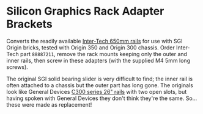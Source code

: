 # Silicon Graphics Rack Adapter Brackets

Converts the readily available [Inter-Tech 650mm rails](//www.inter-tech.de/productdetails-136/2U_TELESKOPSCHIENENSATZ_650MM_EN.html) for use with SGI Origin bricks, tested with Origin 350 and Origin 300 chassis. Order Inter-Tech part `88887211`, remove the rack mounts keeping only the outer and inner rails, then screw in these adapters (with the supplied M4 5mm long screws).

The original SGI solid bearing slider is very difficult to find; the inner rail is often attached to a chassis but the outer part has long gone. The originals look like General Devices [C300 series 26" rails](//catalog.generaldevices.com/Asset/C-300-S.pdf) with two open slots, but having spoken with General Devices they don't think they're the same. So... these were made as replacement!
